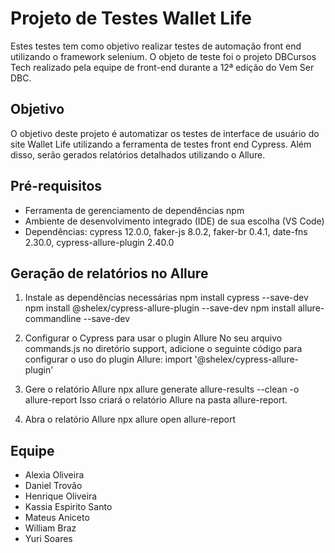 # Projeto de Testes Wallet Life
Estes testes tem como objetivo realizar testes de automação front end utilizando o framework selenium.
O objeto de teste foi o projeto DBCursos Tech realizado pela equipe de front-end durante a 12ª edição do Vem Ser DBC.

## Objetivo
O objetivo deste projeto é automatizar os testes de interface de usuário do site Wallet Life utilizando a ferramenta de testes front end Cypress. Além disso, serão gerados relatórios detalhados utilizando o Allure.

## Pré-requisitos
* Ferramenta de gerenciamento de dependências npm
* Ambiente de desenvolvimento integrado (IDE) de sua escolha (VS Code)
* Dependências: cypress 12.0.0, faker-js 8.0.2, faker-br 0.4.1, date-fns 2.30.0, cypress-allure-plugin 2.40.0

## Geração de relatórios no Allure
  1. Instale as dependências necessárias
      npm install cypress --save-dev
      npm install @shelex/cypress-allure-plugin --save-dev
      npm install allure-commandline --save-dev
     
  2. Configurar o Cypress para usar o plugin Allure
     No seu arquivo commands.js no diretório support, adicione o seguinte código para configurar o uso do plugin Allure:
       import '@shelex/cypress-allure-plugin'
     
  3. Gere o relatório Allure
     npx allure generate allure-results --clean -o allure-report
      Isso criará o relatório Allure na pasta allure-report.

  4. Abra o relatório Allure
     npx allure open allure-report

## Equipe
* Alexia Oliveira
* Daniel Trovão
* Henrique Oliveira
* Kassia Espirito Santo
* Mateus Aniceto
* William Braz
* Yuri Soares
